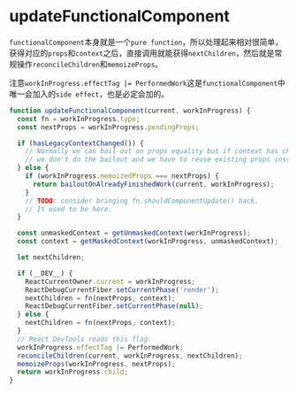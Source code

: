 # updateFunctionalComponent

`functionalComponent`本身就是一个`pure function`，所以处理起来相对很简单，获得对应的`props`和`context`之后，直接调用就能获得`nextChildren`，然后就是常规操作`reconcileChildren`和`memoizeProps`。

注意`workInProgress.effectTag |= PerformedWork`这是`functionalComponent`中唯一会加入的`side effect`，也是必定会加的。

```js
function updateFunctionalComponent(current, workInProgress) {
  const fn = workInProgress.type;
  const nextProps = workInProgress.pendingProps;

  if (hasLegacyContextChanged()) {
    // Normally we can bail out on props equality but if context has changed
    // we don't do the bailout and we have to reuse existing props instead.
  } else {
    if (workInProgress.memoizedProps === nextProps) {
      return bailoutOnAlreadyFinishedWork(current, workInProgress);
    }
    // TODO: consider bringing fn.shouldComponentUpdate() back.
    // It used to be here.
  }

  const unmaskedContext = getUnmaskedContext(workInProgress);
  const context = getMaskedContext(workInProgress, unmaskedContext);

  let nextChildren;

  if (__DEV__) {
    ReactCurrentOwner.current = workInProgress;
    ReactDebugCurrentFiber.setCurrentPhase('render');
    nextChildren = fn(nextProps, context);
    ReactDebugCurrentFiber.setCurrentPhase(null);
  } else {
    nextChildren = fn(nextProps, context);
  }
  // React DevTools reads this flag.
  workInProgress.effectTag |= PerformedWork;
  reconcileChildren(current, workInProgress, nextChildren);
  memoizeProps(workInProgress, nextProps);
  return workInProgress.child;
}
```